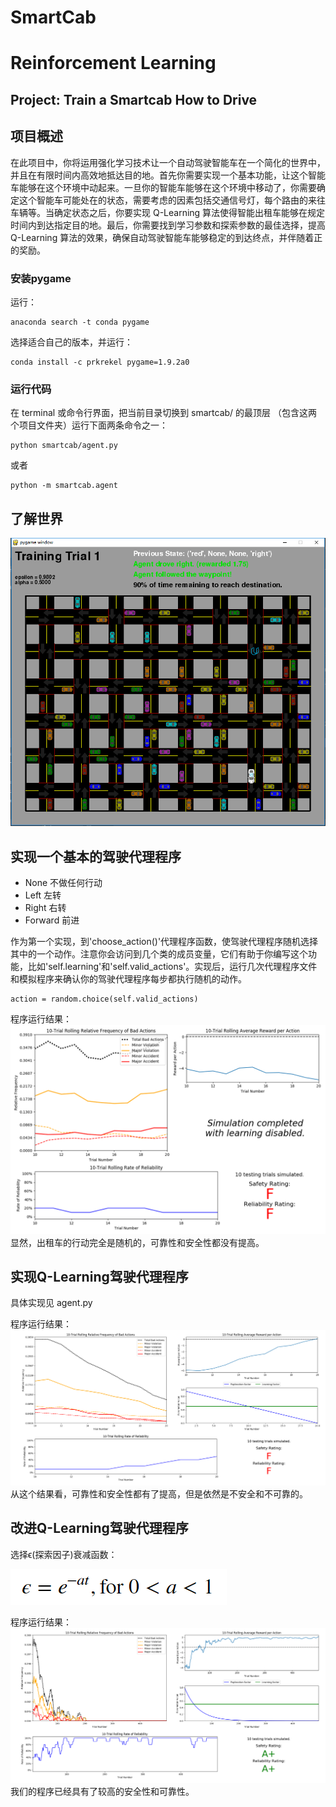 # SmartCab
# Reinforcement Learning
## Project: Train a Smartcab How to Drive

## 项目概述
在此项目中，你将运用强化学习技术让一个自动驾驶智能车在一个简化的世界中，并且在有限时间内高效地抵达目的地。首先你需要实现一个基本功能，让这个智能车能够在这个环境中动起来。一旦你的智能车能够在这个环境中移动了，你需要确定这个智能车可能处在的状态，需要考虑的因素包括交通信号灯，每个路由的来往车辆等。当确定状态之后，你要实现 Q-Learning 算法使得智能出租车能够在规定时间内到达指定目的地。最后，你需要找到学习参数和探索参数的最佳选择，提高 Q-Learning 算法的效果，确保自动驾驶智能车能够稳定的到达终点，并伴随着正的奖励。

### 安装pygame
运行：

	anaconda search -t conda pygame
选择适合自己的版本，并运行：

	conda install -c prkrekel pygame=1.9.2a0

### 运行代码
在 terminal 或命令行界面，把当前目录切换到 smartcab/ 的最顶层 （包含这两个项目文件夹）运行下面两条命令之一：

	python smartcab/agent.py 
或者

	python -m smartcab.agent

## 了解世界
![](https://raw.githubusercontent.com/hfrommane/SmartCab/master/UI.png)

## 实现一个基本的驾驶代理程序
- None 不做任何行动
- Left 左转
- Right 右转
- Forward 前进

作为第一个实现，到'choose_action()'代理程序函数，使驾驶代理程序随机选择其中的一个动作。注意你会访问到几个类的成员变量，它们有助于你编写这个功能，比如'self.learning'和'self.valid_actions'。实现后，运行几次代理程序文件和模拟程序来确认你的驾驶代理程序每步都执行随机的动作。

	action = random.choice(self.valid_actions)

程序运行结果：
![](https://raw.githubusercontent.com/hfrommane/SmartCab/master/figure/figure_1.png)
显然，出租车的行动完全是随机的，可靠性和安全性都没有提高。

## 实现Q-Learning驾驶代理程序
具体实现见 agent.py

程序运行结果：
![](https://raw.githubusercontent.com/hfrommane/SmartCab/master/figure/figure_2.png)
从这个结果看，可靠性和安全性都有了提高，但是依然是不安全和不可靠的。

## 改进Q-Learning驾驶代理程序
选择ϵ(探索因子)衰减函数：

![](https://raw.githubusercontent.com/hfrommane/SmartCab/master/formula/%E8%A1%B0%E5%87%8F%E5%87%BD%E6%95%B0.png)

程序运行结果：
![](https://raw.githubusercontent.com/hfrommane/SmartCab/master/figure/figure_3.png)
我们的程序已经具有了较高的安全性和可靠性。




